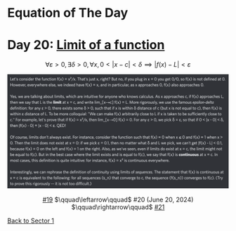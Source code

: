 # Equation of The Day

# Day 20: [Limit of a function](https://en.wikipedia.org/wiki/Limit_of_a_function)

$$\forall\varepsilon>0,\exists\delta>0,\forall x,0<|x-c|<\delta\implies|f(x)-L|<\varepsilon$$

<picture><img alt="Day 20" src="0020.png"></picture>

<center><a href="0019.html">#19</a> $\qquad\leftarrow\qquad$ #20 (June 20, 2024) $\qquad\rightarrow\qquad$ <a href="0021.html">#21</a></center>

[Back to Sector 1](../0-63.md)

<script data-goatcounter="https://zswu.goatcounter.com/count" async src="//gc.zgo.at/count.js"></script>
<script src="https://utteranc.es/client.js" repo="12AbBa/eotd" issue-term="pathname" theme="github-light" crossorigin="anonymous" async> </script>